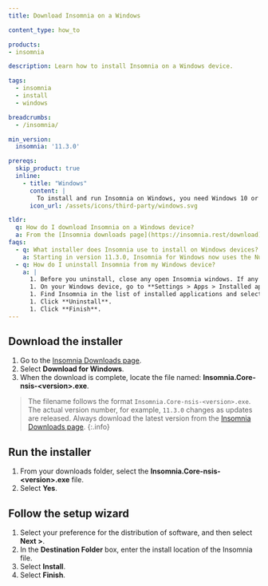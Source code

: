 ```yaml
---
title: Download Insomnia on a Windows

content_type: how_to

products:
- insomnia

description: Learn how to install Insomnia on a Windows device.

tags:
  - insomnia
  - install
  - windows

breadcrumbs:
  - /insomnia/

min_version:
  insomnia: '11.3.0'

prereqs:
  skip_product: true
  inline:
    - title: "Windows"
      content: |
        To install and run Insomnia on Windows, you need Windows 10 or later.
      icon_url: /assets/icons/third-party/windows.svg

tldr:
  q: How do I download Insomnia on a Windows device?
  a: From the [Insomnia downloads page](https://insomnia.rest/download), download Insomnia for Windows. Then, run the `Insomnia.Core-nsis-{{ site.data.insomnia_latest.version }}.exe` file.
faqs:
  - q: What installer does Insomnia use to install on Windows devices?
    a: Starting in version 11.3.0, Insomnia for Windows now uses the Nullsoft Scriptable Install System (NSIS) installer. This update gives you more control over your setup by allowing you to choose the installation directory that best suits your system.
  - q: How do I uninstall Insomnia from my Windows device?
    a: |
      1. Before you uninstall, close any open Insomnia windows. If any are left open, Insomnia won't uninstall completely.
      1. On your Windows device, go to **Settings > Apps > Installed apps**.
      1. Find Insomnia in the list of installed applications and select the ellipsis (⋯).
      1. Click **Uninstall**.
      1. Click **Finish**.
---
```




## Download the installer
1. Go to the [Insomnia Downloads page](https://insomnia.rest/download).
2. Select **Download for Windows**.
3. When the download is complete, locate the file named: **Insomnia.Core-nsis-\<version\>.exe**.

> The filename follows the format `Insomnia.Core-nsis-<version>.exe`. The actual version number, for example, `11.3.0` changes as updates are released. Always download the latest version from the [Insomnia Downloads page](https://insomnia.rest/download).
{:.info}

## Run the installer
1. From your downloads folder, select the **Insomnia.Core-nsis-\<version\>.exe** file.
2. Select **Yes**.

## Follow the setup wizard
1. Select your preference for the distribution of software, and then select **Next >**.
2. In the **Destination Folder** box, enter the install location of the Insomnia file.
3. Select **Install**.
4. Select **Finish**.
